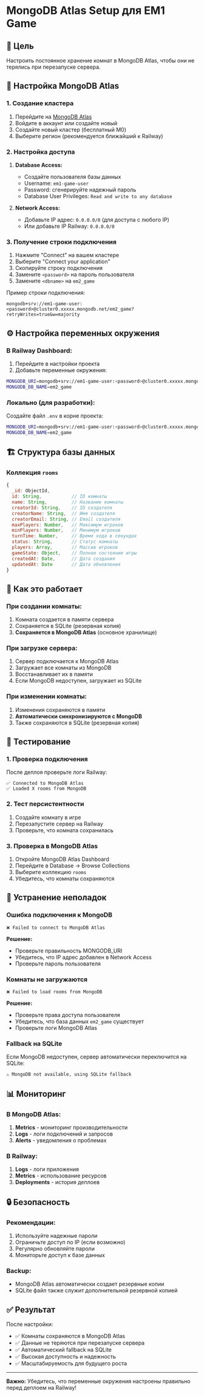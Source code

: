 # MongoDB Atlas Setup для EM1 Game

## 🎯 Цель
Настроить постоянное хранение комнат в MongoDB Atlas, чтобы они не терялись при перезапуске сервера.

## 🔧 Настройка MongoDB Atlas

### 1. Создание кластера
1. Перейдите на [MongoDB Atlas](https://www.mongodb.com/atlas)
2. Войдите в аккаунт или создайте новый
3. Создайте новый кластер (бесплатный M0)
4. Выберите регион (рекомендуется ближайший к Railway)

### 2. Настройка доступа
1. **Database Access:**
   - Создайте пользователя базы данных
   - Username: `em1-game-user`
   - Password: сгенерируйте надежный пароль
   - Database User Privileges: `Read and write to any database`

2. **Network Access:**
   - Добавьте IP адрес: `0.0.0.0/0` (для доступа с любого IP)
   - Или добавьте IP Railway: `0.0.0.0/0`

### 3. Получение строки подключения
1. Нажмите "Connect" на вашем кластере
2. Выберите "Connect your application"
3. Скопируйте строку подключения
4. Замените `<password>` на пароль пользователя
5. Замените `<dbname>` на `em2_game`

Пример строки подключения:
```
mongodb+srv://em1-game-user:<password>@cluster0.xxxxx.mongodb.net/em2_game?retryWrites=true&w=majority
```

## ⚙️ Настройка переменных окружения

### В Railway Dashboard:
1. Перейдите в настройки проекта
2. Добавьте переменные окружения:

```bash
MONGODB_URI=mongodb+srv://em1-game-user:<password>@cluster0.xxxxx.mongodb.net/em2_game?retryWrites=true&w=majority
MONGODB_DB_NAME=em2_game
```

### Локально (для разработки):
Создайте файл `.env` в корне проекта:

```bash
MONGODB_URI=mongodb+srv://em1-game-user:<password>@cluster0.xxxxx.mongodb.net/em2_game?retryWrites=true&w=majority
MONGODB_DB_NAME=em2_game
```

## 🏗️ Структура базы данных

### Коллекция `rooms`
```javascript
{
  _id: ObjectId,
  id: String,           // ID комнаты
  name: String,         // Название комнаты
  creatorId: String,    // ID создателя
  creatorName: String,  // Имя создателя
  creatorEmail: String, // Email создателя
  maxPlayers: Number,   // Максимум игроков
  minPlayers: Number,   // Минимум игроков
  turnTime: Number,     // Время хода в секундах
  status: String,       // Статус комнаты
  players: Array,       // Массив игроков
  gameState: Object,    // Полное состояние игры
  createdAt: Date,      // Дата создания
  updatedAt: Date       // Дата обновления
}
```

## 🔄 Как это работает

### При создании комнаты:
1. Комната создается в памяти сервера
2. Сохраняется в SQLite (резервная копия)
3. **Сохраняется в MongoDB Atlas** (основное хранилище)

### При загрузке сервера:
1. Сервер подключается к MongoDB Atlas
2. Загружает все комнаты из MongoDB
3. Восстанавливает их в памяти
4. Если MongoDB недоступен, загружает из SQLite

### При изменении комнаты:
1. Изменения сохраняются в памяти
2. **Автоматически синхронизируются с MongoDB**
3. Также сохраняются в SQLite (резервная копия)

## 🧪 Тестирование

### 1. Проверка подключения
После деплоя проверьте логи Railway:
```
✅ Connected to MongoDB Atlas
✅ Loaded X rooms from MongoDB
```

### 2. Тест персистентности
1. Создайте комнату в игре
2. Перезапустите сервер на Railway
3. Проверьте, что комната сохранилась

### 3. Проверка в MongoDB Atlas
1. Откройте MongoDB Atlas Dashboard
2. Перейдите в Database → Browse Collections
3. Выберите коллекцию `rooms`
4. Убедитесь, что комнаты сохраняются

## 🚨 Устранение неполадок

### Ошибка подключения к MongoDB
```
❌ Failed to connect to MongoDB Atlas
```
**Решение:**
- Проверьте правильность MONGODB_URI
- Убедитесь, что IP адрес добавлен в Network Access
- Проверьте пароль пользователя

### Комнаты не загружаются
```
❌ Failed to load rooms from MongoDB
```
**Решение:**
- Проверьте права доступа пользователя
- Убедитесь, что база данных `em2_game` существует
- Проверьте логи MongoDB Atlas

### Fallback на SQLite
Если MongoDB недоступен, сервер автоматически переключится на SQLite:
```
⚠️ MongoDB not available, using SQLite fallback
```

## 📊 Мониторинг

### В MongoDB Atlas:
1. **Metrics** - мониторинг производительности
2. **Logs** - логи подключений и запросов
3. **Alerts** - уведомления о проблемах

### В Railway:
1. **Logs** - логи приложения
2. **Metrics** - использование ресурсов
3. **Deployments** - история деплоев

## 🔒 Безопасность

### Рекомендации:
1. Используйте надежные пароли
2. Ограничьте доступ по IP (если возможно)
3. Регулярно обновляйте пароли
4. Мониторьте доступ к базе данных

### Backup:
- MongoDB Atlas автоматически создает резервные копии
- SQLite файл также служит дополнительной резервной копией

## ✅ Результат

После настройки:
- ✅ Комнаты сохраняются в MongoDB Atlas
- ✅ Данные не теряются при перезапуске сервера
- ✅ Автоматический fallback на SQLite
- ✅ Высокая доступность и надежность
- ✅ Масштабируемость для будущего роста

---

**Важно:** Убедитесь, что переменные окружения настроены правильно перед деплоем на Railway!

